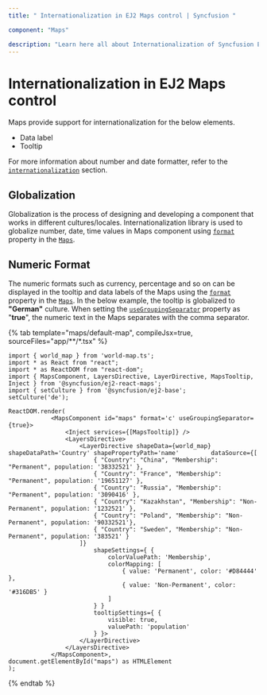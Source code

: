 ```yaml
---
title: " Internationalization in EJ2 Maps control | Syncfusion "

component: "Maps"

description: "Learn here all about Internationalization of Syncfusion EJ2 Maps control and more."
---
```


# Internationalization in EJ2 Maps control

Maps provide support for internationalization for the below elements.

* Data label
* Tooltip

For more information about number and date formatter, refer to the [`internationalization`](http://ej2.syncfusion.com/documentation/base/intl.html) section.

<!-- markdownlint-disable MD036 -->

## Globalization

Globalization is the process of designing and developing a component that works in different
cultures/locales. Internationalization library is used to globalize number, date, time values in
Maps component using [`format`](../api/maps/mapsModel/#format) property in the [`Maps`](../api/maps/mapsModel).

## Numeric Format

The numeric formats such as currency, percentage and so on can be displayed in the tooltip and data labels of the Maps using the [`format`](../api/maps/mapsModel/#format) property in the [`Maps`](../api/maps/mapsModel). In the below example, the tooltip is globalized to **"German"** culture. When setting the [`useGroupingSeparator`](../api/maps/mapsModel/#usegroupingseparator) property as "**true**", the numeric text in the Maps separates with the comma separator.

{% tab template="maps/default-map", compileJsx=true, sourceFiles="app/**/*.tsx" %}

```tsx
import { world_map } from 'world-map.ts';
import * as React from "react";
import * as ReactDOM from "react-dom";
import { MapsComponent, LayersDirective, LayerDirective, MapsTooltip, Inject } from '@syncfusion/ej2-react-maps';
import { setCulture } from '@syncfusion/ej2-base';
setCulture('de');

ReactDOM.render(
            <MapsComponent id="maps" format='c' useGroupingSeparator={true}>
                <Inject services={[MapsTooltip]} />
                <LayersDirective>
                    <LayerDirective shapeData={world_map} shapeDataPath='Country' shapePropertyPath='name'         dataSource={[
                        { "Country": "China", "Membership": "Permanent", population: '38332521' },
                        { "Country": "France", "Membership": "Permanent", population: '19651127' },
                        { "Country": "Russia", "Membership": "Permanent", population: '3090416' },
                        { "Country": "Kazakhstan", "Membership": "Non-Permanent", population: '1232521' },
                        { "Country": "Poland", "Membership": "Non-Permanent", population: '90332521'},
                        { "Country": "Sweden", "Membership": "Non-Permanent", population: '383521' }
                    ]}
                        shapeSettings={ {
                            colorValuePath: 'Membership',
                            colorMapping: [
                                { value: 'Permanent', color: '#D84444' },
                                { value: 'Non-Permanent', color: '#316DB5' }
                            ]
                        } }
                        tooltipSettings={ {
                            visible: true,
                            valuePath: 'population'
                        } }>
                    </LayerDirective>
                </LayersDirective>
            </MapsComponent>,
document.getElementById("maps") as HTMLElement
);
```

{% endtab %}